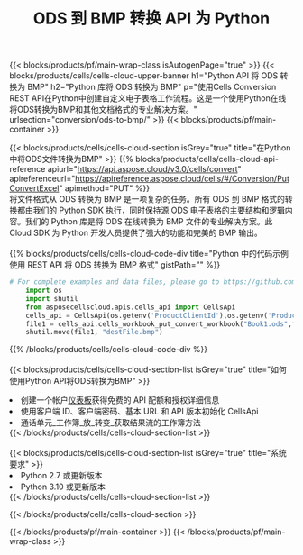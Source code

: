 ﻿---
title: ODS 到 BMP 转换 API 为 Python
description: 用于 Microsoft Excel 和 OpenOffice Calc 的云 API 和 SDK。将电子表格转换为其他格式文件。
url: /zh/python/conversion/ods-to-bmp/
---
{{< blocks/products/pf/main-wrap-class isAutogenPage="true" >}}
{{< blocks/products/cells/cells-cloud-upper-banner h1="Python API 将 ODS 转换为 BMP" h2="Python 库将 ODS 转换为 BMP" p="使用Cells Conversion REST API在Python中创建自定义电子表格工作流程。这是一个使用Python在线将ODS转换为BMP和其他文档格式的专业解决方案。" urlsection="conversion/ods-to-bmp/" >}}
{{< blocks/products/pf/main-container >}}

{{< blocks/products/cells/cells-cloud-section isGrey="true" title="在Python中将ODS文件转换为BMP" >}}
{{% blocks/products/cells/cells-cloud-api-reference apiurl="https://api.aspose.cloud/v3.0/cells/convert" apireferenceurl="https://apireference.aspose.cloud/cells/#/Conversion/PutConvertExcel" apimethod="PUT" %}}
<br/>
将文件格式从 ODS 转换为 BMP 是一项复杂的任务。所有 ODS 到 BMP 格式的转换都由我们的 Python SDK 执行，同时保持源 ODS 电子表格的主要结构和逻辑内容。我们的 Python 库是将 ODS 在线转换为 BMP 文件的专业解决方案。此 Cloud SDK 为 Python 开发人员提供了强大的功能和完美的 BMP 输出。
<br/>
<br/>
{{% blocks/products/cells/cells-cloud-code-div title="Python 中的代码示例使用 REST API 将 ODS 转换为 BMP 格式" gistPath="" %}}
 
```python
# For complete examples and data files, please go to https://github.com/aspose-cells-cloud/aspose-cells-cloud-python/
    import os
    import shutil
    from asposecellscloud.apis.cells_api import CellsApi
    cells_api = CellsApi(os.getenv('ProductClientId'),os.getenv('ProductClientSecret'))
    file1 = cells_api.cells_workbook_put_convert_workbook("Book1.ods",format="bmp")
    shutil.move(file1, "destFile.bmp")     
```
 
{{% /blocks/products/cells/cells-cloud-code-div %}}
<br/>
<br/>
{{< blocks/products/cells/cells-cloud-section-list isGrey="true" title="如何使用Python API将ODS转换为BMP" >}}
<li>创建一个帐户<a href="https://dashboard.aspose.cloud/">仪表板</a>获得免费的 API 配额和授权详细信息</li>
<li>使用客户端 ID、客户端密码、基本 URL 和 API 版本初始化 CellsApi</li>
<li>通话单元_工作簿_放_转变_获取结果流的工作簿方法</li>
{{< /blocks/products/cells/cells-cloud-section-list >}}
<br/>
<br/>
{{< blocks/products/cells/cells-cloud-section-list isGrey="true" title="系统要求" >}}
<li>Python 2.7 或更新版本</li>
<li>Python 3.10 或更新版本</li>
{{< /blocks/products/cells/cells-cloud-section-list >}}

{{< /blocks/products/cells/cells-cloud-section >}}

{{< /blocks/products/pf/main-container >}}
{{< /blocks/products/pf/main-wrap-class >}}
